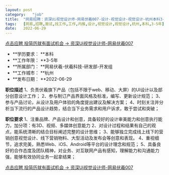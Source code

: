 ```yaml
---
layout:	post
category:	"job"
title:	"网易招聘：资深Ui视觉设计师-网易伏羲007-设计-视觉设计-视觉设计-杭州本科3-5年"
tags:	[网易,招聘,面试,找工作,工作,内推,设计,视觉设计,视觉设计,杭州,本科,3-5年]
date:	2022-06-29
---
```


[点击应聘 投简历就有面试机会 -> 资深Ui视觉设计师-网易伏羲007](http://mobile.bole.netease.com/bole/boleDetail?id=36726&employeeId=346f03c3cda5f04c&key=all)



- **学历要求： **本科
- **工作年限： **3-5年
- **所属部门： **网易伏羲-伏羲科技-研发部-开发组
- **工作城市： **杭州
- **发布日期： **2022-06-29



**职位描述**
1、负责伏羲旗下产品（包括不限于web、移动、大屏）的UI设计以及部分创意设计工作；
2、参与制订产品界面风格及标准，编写、更新设计规范；
3、参与产品讨论，从设计及用户体验的角度提出建议及解决方案；
4、时刻关注并分析当下流行的产品设计趋势，结合当下业务需求和用户诉求，敢于尝试和突破；



**职位要求**
1、注重品牌、产品设计和创意，具备较好的设计审美能力和创意执行能力，加分项：有3D、视频、多媒体创意能力
2、对设计过程和结果有自己的观点，能系统清晰的结合目标阐述完整的设计思维；
3、能够独立完成线上线下的营销创意视觉设计、线下营销物料、大型活动及发布会等创意和表现。
4、重视细节，追求完美，熟悉Web、iOS、Android等平台的设计理念和规范；
5、具备良好的合作态度及团队精神，对业务、对互联网产品有感知，理解能力和沟通能力强，能够有效协同业务一起拿结果；



[点击应聘 投简历就有面试机会 -> 资深Ui视觉设计师-网易伏羲007](http://mobile.bole.netease.com/bole/boleDetail?id=36726&employeeId=346f03c3cda5f04c&key=all)